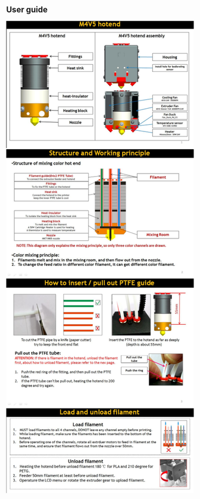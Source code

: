 ## User guide
![M4V5-1](M4V5-1.jpg)
![M4V5-2](M4V5-2.jpg)
![M4V5-3](M4V5-3.jpg)
![M4V5-4](M4V5-4.jpg)